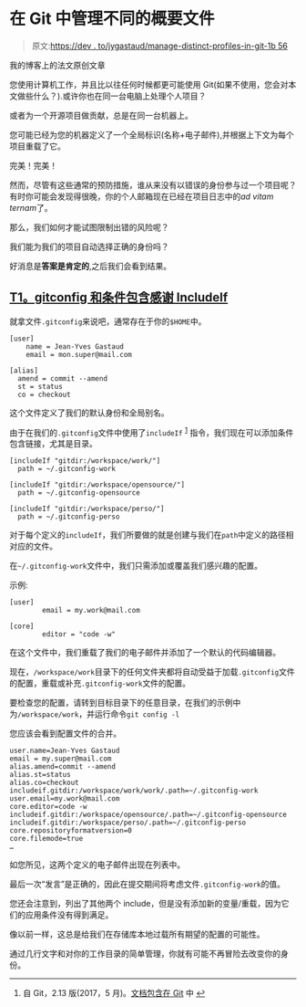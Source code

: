 # 在 Git 中管理不同的概要文件

> 原文:[https://dev . to/jygastaud/manage-distinct-profiles-in-git-1b 56](https://dev.to/jygastaud/manage-distinct-profiles-in-git-1b56)

我的博客上的法文原创文章

您使用计算机工作，并且比以往任何时候都更可能使用 Git(如果不使用，您会对本文做些什么？).或许你也在同一台电脑上处理个人项目？

或者为一个开源项目做贡献，总是在同一台机器上。

您可能已经为您的机器定义了一个全局标识(名称+电子邮件),并根据上下文为每个项目重载了它。

完美！完美！

然而，尽管有这些通常的预防措施，谁从来没有以错误的身份参与过一个项目呢？有时你可能会发现得很晚，你的个人邮箱现在已经在项目日志中的*ad vitam ternam*了。

那么，我们如何才能试图限制出错的风险呢？

我们能为我们的项目自动选择正确的身份吗？

好消息是**答案是肯定的**,之后我们会看到结果。

## [T1。gitconfig 和条件包含感谢 IncludeIf](#gitconfig-and-conditional-includes-thanks-to-includeif)

就拿文件`.gitconfig`来说吧，通常存在于你的`$HOME`中。

```
[user]
    name = Jean-Yves Gastaud
    email = mon.super@mail.com

[alias]
  amend = commit --amend
  st = status
  co = checkout 
```

这个文件定义了我们的默认身份和全局别名。

由于在我们的`.gitconfig`文件中使用了`includeIf` <sup id="fnref1">[1](#fn1)</sup> 指令，我们现在可以添加条件包含链接，尤其是目录。

```
[includeIf "gitdir:/workspace/work/"]
  path = ~/.gitconfig-work

[includeIf "gitdir:/workspace/opensource/"]
  path = ~/.gitconfig-opensource

[includeIf "gitdir:/workspace/perso/"]
  path = ~/.gitconfig-perso 
```

对于每个定义的`includeIf`，我们所要做的就是创建与我们在`path`中定义的路径相对应的文件。

在`~/.gitconfig-work`文件中，我们只需添加或覆盖我们感兴趣的配置。

示例:

```
[user]
        email = my.work@mail.com

[core]
        editor = "code -w" 
```

在这个文件中，我们重载了我们的电子邮件并添加了一个默认的代码编辑器。

现在，`/workspace/work`目录下的任何文件夹都将自动受益于加载`.gitconfig`文件的配置，重载或补充`.gitconfig-work`文件的配置。

要检查您的配置，请转到目标目录下的任意目录，在我们的示例中为`/workspace/work`，并运行命令`git config -l`

您应该会看到配置文件的合并。

```
user.name=Jean-Yves Gastaud
email = my.super@mail.com
alias.amend=commit --amend
alias.st=status
alias.co=checkout
includeif.gitdir:/workspace/work/work/.path=~/.gitconfig-work
user.email=my.work@mail.com
core.editor=code -w
includeif.gitdir:/workspace/opensource/.path=~/.gitconfig-opensource
includeif.gitdir:/workspace/perso/.path=~/.gitconfig-perso
core.repositoryformatversion=0
core.filemode=true
… 
```

如您所见，这两个定义的电子邮件出现在列表中。

最后一次“发言”是正确的，因此在提交期间将考虑文件`.gitconfig-work`的值。

您还会注意到，列出了其他两个 include，但是没有添加新的变量/重载，因为它们的应用条件没有得到满足。

像以前一样，这总是给我们在存储库本地过载所有期望的配置的可能性。

通过几行文字和对你的工作目录的简单管理，你就有可能不再冒险去改变你的身份。

* * *

1.  自 Git，2.13 版(2017，5 月)。[文档包含在 Git](https://git-scm.com/docs/git-config#_includes) 中 [↩](#fnref1)